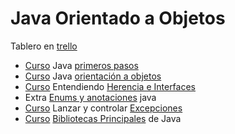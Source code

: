 # Java Orientado a Objetos

Tablero en [trello](https://trello.com/b/dSotNCw1/g5-formaci%C3%B3n-java)

- [Curso](https://app.aluracursos.com/course/java-primeros-pasos)
Java [primeros pasos](./primeros_pasos.md)
- [Curso](https://app.aluracursos.com/course/java-parte2-introduccion-orientada-objetos)
Java [orientación a objetos](./orientacion_obj.md)
- [Curso](https://app.aluracursos.com/course/java-parte-3-entendiendo-herencia-interfaces)
Entendiendo [Herencia e Interfaces](./herencia_interfaces.md)
- Extra [Enums y anotaciones](./enums_anotaciones_java.md) java
- [Curso](https://app.aluracursos.com/course/java-excepciones) Lanzar y controlar
[Excepciones](./excepciones.md)
- [Curso](https://app.aluracursos.com/course/java-lang-clase-object-string)
[Bibliotecas Principales](./bibliotecas_principales.md) de Java
